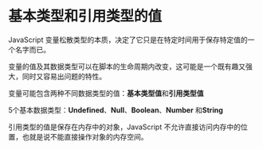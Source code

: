 # 基本类型和引用类型的值

JavaScript 变量松散类型的本质，决定了它只是在特定时间用于保存特定值的一个名字而已。

变量的值及其数据类型可以在脚本的生命周期内改变，这可能是一个既有趣又强大，同时又容易出问题的特性。

变量可能包含两种不同数据类型的值：**基本类型值**和**引用类型值**

5个基本数据类型：**Undefined**、**Null**、**Boolean**、**Number** 和**String**

引用类型的值是保存在内存中的对象，JavaScript 不允许直接访问内存中的位置，也就是说不能直接操作对象的内存空间。

